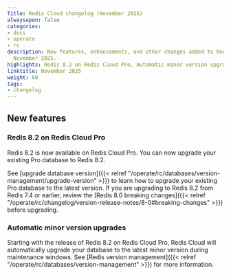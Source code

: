 ```yaml
---
Title: Redis Cloud changelog (November 2025)
alwaysopen: false
categories:
- docs
- operate
- rc
description: New features, enhancements, and other changes added to Redis Cloud during
  November 2025.
highlights: Redis 8.2 on Redis Cloud Pro, Automatic minor version upgrades
linktitle: November 2025
weight: 60
tags:
- changelog
---
```


## New features

### Redis 8.2 on Redis Cloud Pro

Redis 8.2 is now available on Redis Cloud Pro. You can now upgrade your existing Pro database to Redis 8.2. 

See [upgrade database version]({{< relref "/operate/rc/databases/version-management/upgrade-version" >}}) to learn how to upgrade your existing Pro database to the latest version. If you are upgrading to Redis 8.2 from Redis 7.4 or earlier, review the [Redis 8.0 breaking changes]({{< relref "/operate/rc/changelog/version-release-notes/8-0#breaking-changes" >}}) before upgrading.

### Automatic minor version upgrades

Starting with the release of Redis 8.2 on Redis Cloud Pro, Redis Cloud will automatically upgrade your database to the latest minor version during maintenance windows. See [Redis version management]({{< relref "/operate/rc/databases/version-management" >}}) for more information.